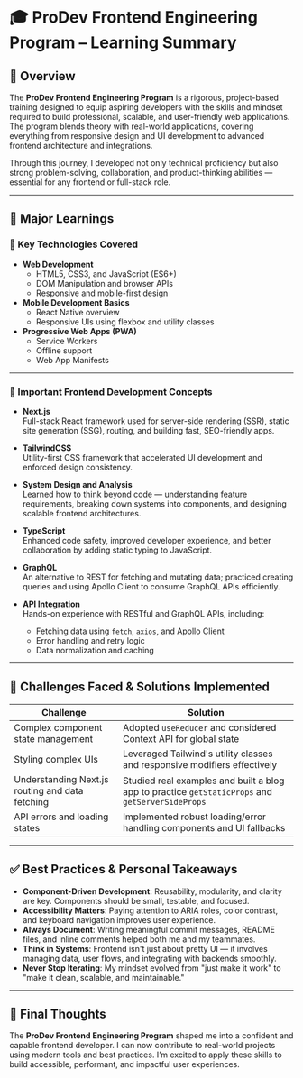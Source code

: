 # 🎓 ProDev Frontend Engineering Program – Learning Summary

## 📘 Overview

The **ProDev Frontend Engineering Program** is a rigorous, project-based training designed to equip aspiring developers with the skills and mindset required to build professional, scalable, and user-friendly web applications. The program blends theory with real-world applications, covering everything from responsive design and UI development to advanced frontend architecture and integrations.

Through this journey, I developed not only technical proficiency but also strong problem-solving, collaboration, and product-thinking abilities — essential for any frontend or full-stack role.

---

## 🧠 Major Learnings

### 🔧 Key Technologies Covered

- **Web Development**
  - HTML5, CSS3, and JavaScript (ES6+)
  - DOM Manipulation and browser APIs
  - Responsive and mobile-first design
- **Mobile Development Basics**
  - React Native overview
  - Responsive UIs using flexbox and utility classes
- **Progressive Web Apps (PWA)**
  - Service Workers
  - Offline support
  - Web App Manifests

---

### 🎨 Important Frontend Development Concepts

- **Next.js**  
  Full-stack React framework used for server-side rendering (SSR), static site generation (SSG), routing, and building fast, SEO-friendly apps.

- **TailwindCSS**  
  Utility-first CSS framework that accelerated UI development and enforced design consistency.

- **System Design and Analysis**  
  Learned how to think beyond code — understanding feature requirements, breaking down systems into components, and designing scalable frontend architectures.

- **TypeScript**  
  Enhanced code safety, improved developer experience, and better collaboration by adding static typing to JavaScript.

- **GraphQL**  
  An alternative to REST for fetching and mutating data; practiced creating queries and using Apollo Client to consume GraphQL APIs efficiently.

- **API Integration**  
  Hands-on experience with RESTful and GraphQL APIs, including:
  - Fetching data using `fetch`, `axios`, and Apollo Client
  - Error handling and retry logic
  - Data normalization and caching

---

## 🧗 Challenges Faced & Solutions Implemented

| Challenge | Solution |
|----------|----------|
| Complex component state management | Adopted `useReducer` and considered Context API for global state |
| Styling complex UIs | Leveraged Tailwind's utility classes and responsive modifiers effectively |
| Understanding Next.js routing and data fetching | Studied real examples and built a blog app to practice `getStaticProps` and `getServerSideProps` |
| API errors and loading states | Implemented robust loading/error handling components and UI fallbacks |

---

## ✅ Best Practices & Personal Takeaways

- **Component-Driven Development**: Reusability, modularity, and clarity are key. Components should be small, testable, and focused.
- **Accessibility Matters**: Paying attention to ARIA roles, color contrast, and keyboard navigation improves user experience.
- **Always Document**: Writing meaningful commit messages, README files, and inline comments helped both me and my teammates.
- **Think in Systems**: Frontend isn't just about pretty UI — it involves managing data, user flows, and integrating with backends smoothly.
- **Never Stop Iterating**: My mindset evolved from "just make it work" to "make it clean, scalable, and maintainable."

---

## 🙌 Final Thoughts

The **ProDev Frontend Engineering Program** shaped me into a confident and capable frontend developer. I can now contribute to real-world projects using modern tools and best practices. I’m excited to apply these skills to build accessible, performant, and impactful user experiences.





